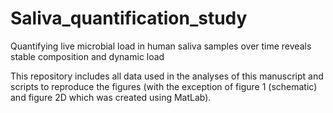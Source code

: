 # Saliva_quantification_study

Quantifying live microbial load in human saliva samples over time reveals stable composition and dynamic load

This repository includes all data used in the analyses of this manuscript and scripts to reproduce the figures (with the exception of figure 1 (schematic) and figure 2D which was created using MatLab).

